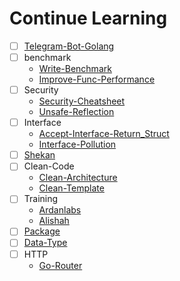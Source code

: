 # Continue Learning

- [ ] [Telegram-Bot-Golang](https://blog.devgenius.io/how-to-create-a-telegram-bot-in-golang-d30ce8b1bd58)
- [ ] benchmark
  - [Write-Benchmark](https://dave.cheney.net/2013/06/30/how-to-write-benchmarks-in-go) 
  - [Improve-Func-Performance](https://blog.logrocket.com/benchmarking-golang-improve-function-performance/)
- [ ] Security
  - [Security-Cheatsheet](https://snyk.io/blog/go-security-cheatsheet-for-go-developers/)
  - [Unsafe-Reflection](https://owasp.org/www-community/vulnerabilities/Unsafe_use_of_Reflection) 
- [ ] Interface
  - [Accept-Interface-Return_Struct](https://bryanftan.medium.com/accept-interfaces-return-structs-in-go-d4cab29a301b)
  - [Interface-Pollution](https://rakyll.org/interface-pollution/)
- [ ] [Shekan](https://virgool.io/@sina632/%D9%BE%DB%8C%D8%A7%D8%AF%D9%87-%D8%B3%D8%A7%D8%B2%DB%8C-%D9%BE%D8%B1%D9%88%DA%A9%D8%B3%DB%8C-goshkan-%D9%85%D8%B4%D8%A7%D8%A8%D9%87-%D8%B3%D8%A7%DB%8C%D8%AA-%D8%B4%DA%A9%D9%86-%D9%86%D9%88%D8%B4%D8%AA%D9%87-%D8%B4%D8%AF%D9%87-%D8%A8%D8%A7-%DA%AF%D9%88%D9%84%D9%86%DA%AF-qbpyyzsyfzoq)
- [ ] Clean-Code
  - [Clean-Architecture](https://blog.cleancoder.com/uncle-bob/2012/08/13/the-clean-architecture.html)
  - [Clean-Template](https://github.com/evrone/go-clean-template)
- [ ] Training
  - [Ardanlabs](https://github.com/ardanlabs/gotraining/tree/fc453becbbf0ef6ff8c658667dd09e5faf9d818f/topics/go)
  - [Alishah](https://github.com/mrAlishah/golangTraining)
- [ ] [Package](https://talk.gocasts.ir/t/topic/241?u=hasan)
- [ ] [Data-Type](https://thenewstack.io/understanding-golang-type-system/)
- [ ] HTTP
  - [Go-Router](https://www.alexedwards.net/blog/which-go-router-should-i-use)
